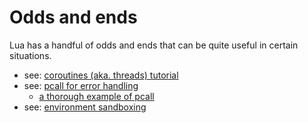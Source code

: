Odds and ends
=============
Lua has a handful of odds and ends that can be quite useful in certain situations.

* see: [coroutines (aka. threads) tutorial](http://lua-users.org/wiki/CoroutinesTutorial)
* see: [pcall for error handling](http://www.lua.org/manual/5.1/manual.html#pdf-pcall)
    * [a thorough example of pcall](http://stackoverflow.com/a/16642612)
* see: [environment sandboxing](http://lua-users.org/wiki/EnvironmentsTutorial)
